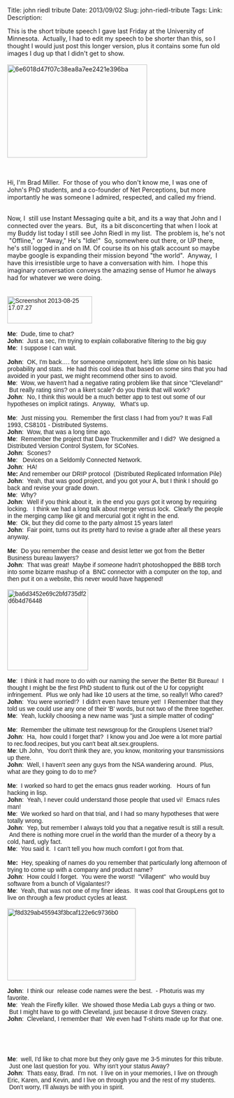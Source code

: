 Title: john riedl tribute
Date: 2013/09/02
Slug: john-riedl-tribute
Tags: 
Link: 
Description: 


<p><!--?xml version="1.0" encoding="UTF-8" standalone="no"?--></p>
<div>This is the short tribute speech I gave last Friday at the University of Minnesota.  Actually, I had to edit my speech to be shorter than this, so I thought I would just post this longer version, plus it contains some fun old images I dug up that I didn't get to show.</div>
<div> </div>
<div><a href="http://www.flickr.com/photos/bonelake/10693282536/" title="6e6018d47f07c38ea8a7ee2421e396ba by bnmnetp, on Flickr"><img src="http://farm8.staticflickr.com/7367/10693282536_78e4e228a2_n.jpg" width="320" height="213" alt="6e6018d47f07c38ea8a7ee2421e396ba"></a></div>
<div> </div>
<div> </div>
<p><span style="font-size: 14px;">Hi, I'm Brad Miller.  For those of you who don't know me, I was one of John's PhD students, and a co-founder of Net Perceptions, but more importantly he was someone I admired, respected, and called my friend.  </span></p>
<div style="font-size: 14px;"> </div>
<div><span style="font-size: 14px;">Now, I  still use Instant Messaging quite a bit, and its a way that John and I connected over the years.  But,  its a bit disconcerting that when I look at my Buddy list today I still see John Riedl in my list.  The problem is, he's not  "Offline," or "Away," He's "Idle!"  So, somewhere out there, or UP there, he's still logged in and on IM. Of course its on his gtalk account so maybe maybe google is expanding their mission beyond "the world".  Anyway,  I have this irresistible urge to have a conversation with him.  </span><span style="font-size: 14px;">I hope this imaginary conversation conveys the amazing sense of Humor he always had for whatever we were doing.</span>
<div>
<div> </div>
<div><br style="font-family: Arial;" />
<div style="font-family: Arial;"><a href="http://www.flickr.com/photos/bonelake/10693235065/" title="Screenshot 2013-08-25 17.07.27 by bnmnetp, on Flickr"><img src="http://farm4.staticflickr.com/3782/10693235065_6670fb784f_o.png" width="194" height="62" alt="Screenshot 2013-08-25 17.07.27"></a></div>
<div style="font-family: Arial;"> </div>
<div style="font-family: Arial; font-size: 14px;"><strong>Me</strong>:  Dude, time to chat?</div>
<div style="font-family: Arial; font-size: 14px;"><strong>John</strong>:  Just a sec, I'm trying to explain collaborative filtering to the big guy</div>
<div style="font-family: Arial; font-size: 14px;"><strong>Me</strong>:  I suppose I can wait.</div>
<div style="font-family: Arial; font-size: 14px;"> </div>
<div style="font-family: Arial; font-size: 14px;"><strong>John</strong>:  OK, I'm back…. for someone omnipotent, he's little slow on his basic probability and stats.  He had this cool idea that based on some sins that you had avoided in your past, we might recommend other sins to avoid.</div>
<div style="font-family: Arial; font-size: 14px;"><strong>Me</strong>:  Wow, we haven't had a negative rating problem like that since "Cleveland!"  But really rating sins? on a likert scale? do you think that will work?</div>
<div style="font-family: Arial; font-size: 14px;"><strong>John</strong>:  No, I think this would be a much better app to test out some of our hypotheses on implicit ratings.  Anyway,   What's up.</div>
<div style="font-family: Arial; font-size: 14px;"> </div>
<div style="font-family: Arial; font-size: 14px;"><strong>Me</strong>:  Just missing you.  Remember the first class I had from you? It was Fall 1993, CS8101 - Distributed Systems.  </div>
<div style="font-family: Arial; font-size: 14px;"><strong>John</strong>:  Wow, that was a long time ago.</div>
<div style="font-family: Arial; font-size: 14px;"><strong>Me</strong>:  Remember the project that Dave Truckenmiller and I did?  We designed a Distributed Version Control System, for SCoNes.   </div>
<div style="font-family: Arial; font-size: 14px;"><strong>John</strong>:  Scones?  </div>
<div style="font-family: Arial; font-size: 14px;"><strong>Me</strong>:   Devices on a Seldomly Connected Network.</div>
<div style="font-family: Arial; font-size: 14px;"><strong>John</strong>:  HA!  </div>
<div style="font-family: Arial; font-size: 14px;"><strong>Me:</strong> And remember our DRIP protocol  (Distributed Replicated Information Pile)</div>
<div style="font-family: Arial; font-size: 14px;"><strong>John</strong>:  Yeah, that was good project, and you got your A, but I think I should go back and revise your grade down.</div>
<div style="font-family: Arial; font-size: 14px;"><strong>Me</strong>:  Why?</div>
<div style="font-family: Arial; font-size: 14px;"><strong>John</strong>:  Well if you think about it,  in the end you guys got it wrong by requiring locking.   I think we had a long talk about merge versus lock.  Clearly the people in the merging camp like git and mercurial got it right in the end.</div>
<div style="font-family: Arial; font-size: 14px;"><strong>Me</strong>:  Ok, but they did come to the party almost 15 years later!</div>
<div style="font-family: Arial; font-size: 14px;"><strong>John</strong>:  Fair point, turns out its pretty hard to revise a grade after all these years anyway.</div>
<div style="font-family: Arial; font-size: 14px;"> </div>
<div style="font-family: Arial; font-size: 14px;"><strong>Me</strong>:  Do you remember the cease and desist letter we got from the Better Business bureau lawyers?</div>
<div style="font-family: Arial; font-size: 14px;"><strong>John</strong>:  That was great!  Maybe if <em>someone</em> hadn't photoshopped the BBB torch into some bizarre mashup of a  BNC connector with a computer on the top, and then put it on a website, this never would have happened!</div>
<div style="font-family: Arial;"> </div>
<div style="font-family: Arial;"><a href="http://www.flickr.com/photos/bonelake/10693236715/" title="ba6d3452e69c2bfd735df2d6b4d76448 by bnmnetp, on Flickr"><img src="http://farm8.staticflickr.com/7323/10693236715_2f75194de9_o.jpg" width="185" height="185" alt="ba6d3452e69c2bfd735df2d6b4d76448"></a></div>
<div style="font-family: Arial;"> </div>
<div style="font-family: Arial;"><strong>Me</strong>:  I think it had more to do with our naming the server the Better Bit Bureau!  I thought I might be the first PhD student to flunk out of the U for copyright infringement.  Plus we only had like 10 users at the time, so really!! Who cared?</div>
<div style="font-family: Arial;"><strong>John</strong>:  You were worried!?  I didn't even have tenure yet!  I Remember that they told us we could use any one of their 'B' words, but not two of the three together.<br /><strong>Me</strong>:  Yeah, luckily choosing a new name was "just a simple matter of coding"</div>
<div style="font-family: Arial;"> </div>
<div style="font-family: Arial;"><strong>Me</strong>:  Remember the ultimate test newsgroup for the Grouplens Usenet trial?</div>
<div style="font-family: Arial;"><strong>John</strong>:  Ha,  how could I forget that?  I know you and Joe were a lot more partial to rec.food.recipes, but you can't beat alt.sex.grouplens.</div>
<div style="font-family: Arial;"><strong>Me</strong>: Uh John,  You don't think they are, you know, monitoring your transmissions up there.</div>
<div style="font-family: Arial;"><strong>John</strong>:  Well, I haven't <em>seen</em> any guys from the NSA wandering around.  Plus, what are they going to do to me?</div>
<div style="font-family: Arial;"> </div>
<div style="font-family: Arial;">
<div style="font-family: Arial;"><strong>Me</strong>:  I worked so hard to get the emacs gnus reader working.   Hours of fun hacking in lisp.</div>
<div style="font-family: Arial;"><strong>John</strong>:  Yeah, I never could understand those people that used vi!  Emacs rules man!</div>
<div style="font-family: Arial;"><strong>Me</strong>:  We worked so hard on that trial, and I had so many hypotheses that were totally wrong.</div>
<div style="font-family: Arial;"><strong>John</strong>:  Yep, but remember I always told you that a negative result is still a result.  And there is nothing more cruel in the world than the murder of a theory by a cold, hard, ugly fact.</div>
<div style="font-family: Arial;"><strong>Me</strong>:  You said it.  I can't tell you how much comfort I got from that.</div>
<div style="font-family: Arial;"> </div>
<div style="font-family: Arial;">
<div><strong>Me:  </strong>Hey, speaking of names do you remember that particularly long afternoon of trying to come up with a company and product name?</div>
<div><strong>John</strong>:  How could I forget.  You were the worst!  "Villagent"  who would buy software from a bunch of Vigalantes!?</div>
<div><strong>Me</strong>:  Yeah, that was not one of my finer ideas.  It was cool that GroupLens got to live on through a few product cycles at least.</div>
<div> </div>
<div><a href="http://www.flickr.com/photos/bonelake/10693277824/" title="f8d329ab455943f3bcaf122e6c9736b0 by bnmnetp, on Flickr"><img src="http://farm8.staticflickr.com/7329/10693277824_a9df1562f9_o.jpg" width="294" height="165" alt="f8d329ab455943f3bcaf122e6c9736b0"></a></div>
<div> </div>
<div><strong>John</strong>:  I think our  release code names were the best.  - Photuris was my favorite.  </div>
<div><strong>Me</strong>:  Yeah the Firefly killer.  We showed those Media Lab guys a thing or two.  But I might have to go with Cleveland, just because it drove Steven crazy.</div>
<div><strong>John</strong>:  Cleveland, I remember that!  We even had T-shirts made up for that one.</div>
<div> </div>
</div>
<p> </p>
</div>
<div style="font-family: Arial;"> </div>
<div style="font-family: Arial;"><strong>Me</strong>:  well, I'd like to chat more but they only gave me 3-5 minutes for this tribute.  Just one last question for you.  Why isn't your status Away?</div>
<div style="font-family: Arial;"><strong>John</strong>:  Thats easy, Brad.  I'm not.  I live on in your memories, I live on through Eric, Karen, and Kevin, and I live on through you and the rest of my students.  Don't worry, I'll always be with you in spirit.</div>
<div style="font-family: Arial;"> </div>
<div style="font-family: Arial;"> </div>
</div>
<p> </p>
</div>
</div>
